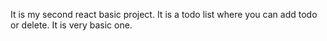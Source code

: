 It is my second react basic project.
It is a todo list where you can add todo or delete.
It is very basic one.